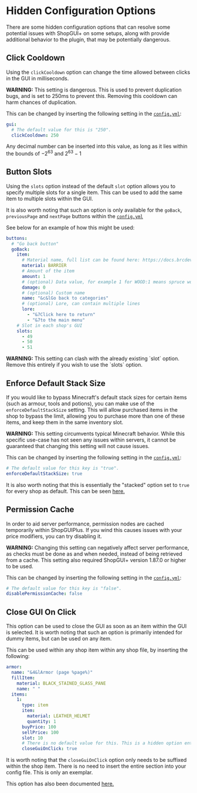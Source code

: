 # Hidden Configuration Options

There are some hidden configuration options that can resolve some potential issues with ShopGUI+ on some setups, along with provide additional behavior to the plugin, that may be potentially dangerous.

## Click Cooldown
Using the `clickCooldown` option can change the time allowed between clicks in the GUI in milliseconds.

 <p class="error"><b>WARNING:</b> This setting is dangerous. This is used to prevent duplication bugs, and is set to 250ms to prevent this. Removing this cooldown can harm chances of duplication. </p>

 This can be changed by inserting the following setting in the [`config.yml`](https://pastebin.com/KiM3PjU7):
 ```yaml
 gui:
   # The default value for this is "250".
   clickCooldown: 250
   ```
Any decimal number can be inserted into this value, as long as it lies within the bounds of $-2^{63}$ and $2^{63}-1$

## Button Slots
Using the `slots` option instead of the default `slot` option allows you to specify multiple slots for a single item. This can be used to add the same item to multiple slots within the GUI. 

It is also worth noting that such an option is only available for the `goBack`, `previousPage` and `nextPage` buttons within the [`config.yml`](https://pastebin.com/KiM3PjU7)

See below for an example of how this might be used:
```yaml
buttons:
  # "Go back button"
  goBack:
    item:
      # Material name, full list can be found here: https://docs.brcdev.net/#/materials
      material: BARRIER
      # Amount of the item
      amount: 1
      # (optional) Data value, for example 1 for WOOD:1 means spruce wood planks
      damage: 0
      # (optional) Custom name
      name: "&c&lGo back to categories"
      # (optional) Lore, can contain multiple lines
      lore:
        - "&7Click here to return"
        - "&7to the main menu"
    # Slot in each shop's GUI
    slots:
      - 49
      - 50
      - 51
```

<p class="error"><b>WARNING:</b> This setting can clash with the already existing `slot` option. Remove this entirely if you wish to use the `slots` option.</p>

## Enforce Default Stack Size
If you would like to bypass Minecraft's default stack sizes for certain items (such as armour, tools and potions), you can make use of the `enforceDefaultStackSize` setting. This will allow purchased items in the shop to bypass the limit, allowing you to purchase more than one of these items, and keep them in the same inventory slot. 

<p class="error"><b>WARNING:</b> This setting circumvents typical Minecraft behavior. While this specific use-case has not seen any issues within servers, it cannot be guaranteed that changing this setting will not cause issues. </p>

This can be changed by inserting the following setting in the [`config.yml`](https://pastebin.com/KiM3PjU7):
```yaml
# The default value for this key is "true".
enforceDefaultStackSize: true
```

It is also worth noting that this is essentially the "stacked" option set to `true` for every shop as default. This can be seen [here.](https://docs.brcdev.net/#/shopgui/stack-size?id=stacked)

## Permission Cache
In order to aid server performance, permission nodes are cached temporarily within ShopGUIPlus. If you wind this causes issues with your price modifiers, you can try disabling it.

<p class="error"><b>WARNING:</b> Changing this setting can negatively affect server performance, as checks must be done as and when needed, instead of being retrieved from a cache. This setting also required ShopGUI+ version 1.87.0 or higher to be used.</p>

This can be changed by inserting the following setting in the [`config.yml`](https://pastebin.com/KiM3PjU7):
```yaml
# The default value for this key is "false".
disablePermissionCache: false
```

## Close GUI On Click
This option can be used to close the GUI as soon as an item within the GUI is selected. It is worth noting that such an option is primarily intended for dummy items, but can be used on any item. 

This can be used within any shop item within any shop file, by inserting the following:
```yaml
armor:
  name: "&4&lArmor (page %page%)"
  fillItem:
    material: BLACK_STAINED_GLASS_PANE
    name: " "
  items:
    1:
      type: item
      item:
        material: LEATHER_HELMET
        quantity: 1
      buyPrice: 100
      sellPrice: 100
      slot: 10
      # There is no default value for this. This is a hidden option entirely.
      closeGuiOnClick: true
```

It is worth noting that the `closeGuiOnClick` option only needs to be suffixed within the shop item. There is no need to insert the entire section into your config file. This is only an exemplar.

This option has also been documented [here.](https://docs.brcdev.net/#/shopgui/faq?id=adding-buttons-to-close-currently-open-gui)